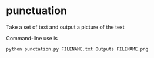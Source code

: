 # punctuation
Take a set of text and output a picture of the text

Command-line use is
``` bash
python punctation.py FILENAME.txt Outputs FILENAME.png
```
